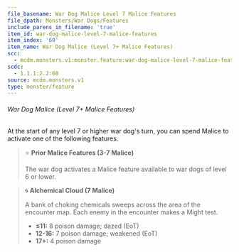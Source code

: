 ```yaml
---
file_basename: War Dog Malice Level 7 Malice Features
file_dpath: Monsters/War Dogs/Features
include_parens_in_filename: 'true'
item_id: war-dog-malice-level-7-malice-features
item_index: '60'
item_name: War Dog Malice (Level 7+ Malice Features)
scc:
  - mcdm.monsters.v1:monster.feature:war-dog-malice-level-7-malice-features
scdc:
  - 1.1.1:2.2:60
source: mcdm.monsters.v1
type: monster/feature
---
```


###### War Dog Malice (Level 7+ Malice Features)

At the start of any level 7 or higher war dog's turn, you can spend Malice to activate one of the following features.

<!-- -->
> ⭐️ **Prior Malice Features (3-7 Malice)**
>
> The war dog activates a Malice feature available to war dogs of level 6 or lower.

<!-- -->
> 🌀 **Alchemical Cloud (7 Malice)**
>
> A bank of choking chemicals sweeps across the area of the encounter map. Each enemy in the encounter makes a Might test.
>
> - **≤11:** 8 poison damage; dazed (EoT)
> - **12-16:** 7 poison damage; weakened (EoT)
> - **17+:** 4 poison damage
